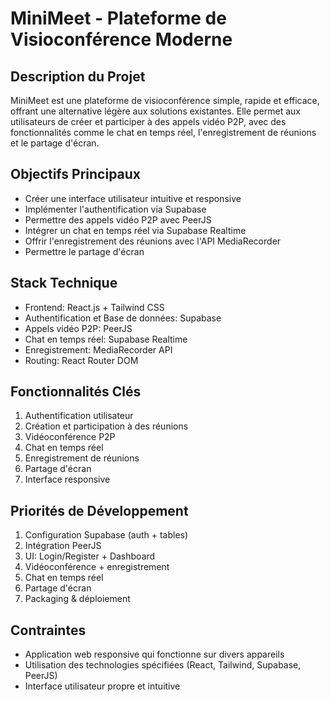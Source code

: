 # MiniMeet - Plateforme de Visioconférence Moderne

## Description du Projet
MiniMeet est une plateforme de visioconférence simple, rapide et efficace, offrant une alternative légère aux solutions existantes. Elle permet aux utilisateurs de créer et participer à des appels vidéo P2P, avec des fonctionnalités comme le chat en temps réel, l'enregistrement de réunions et le partage d'écran.

## Objectifs Principaux
- Créer une interface utilisateur intuitive et responsive
- Implémenter l'authentification via Supabase
- Permettre des appels vidéo P2P avec PeerJS
- Intégrer un chat en temps réel via Supabase Realtime
- Offrir l'enregistrement des réunions avec l'API MediaRecorder
- Permettre le partage d'écran

## Stack Technique
- Frontend: React.js + Tailwind CSS
- Authentification et Base de données: Supabase
- Appels vidéo P2P: PeerJS
- Chat en temps réel: Supabase Realtime
- Enregistrement: MediaRecorder API
- Routing: React Router DOM

## Fonctionnalités Clés
1. Authentification utilisateur
2. Création et participation à des réunions
3. Vidéoconférence P2P
4. Chat en temps réel
5. Enregistrement de réunions
6. Partage d'écran
7. Interface responsive

## Priorités de Développement
1. Configuration Supabase (auth + tables)
2. Intégration PeerJS
3. UI: Login/Register + Dashboard
4. Vidéoconférence + enregistrement
5. Chat en temps réel
6. Partage d'écran
7. Packaging & déploiement

## Contraintes
- Application web responsive qui fonctionne sur divers appareils
- Utilisation des technologies spécifiées (React, Tailwind, Supabase, PeerJS)
- Interface utilisateur propre et intuitive 